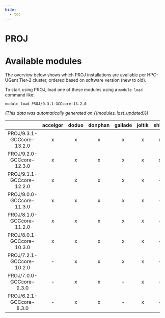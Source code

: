 ```yaml
---
hide:
  - toc
---
```


PROJ
====

# Available modules


The overview below shows which PROJ installations are available per HPC-UGent Tier-2 cluster, ordered based on software version (new to old).

To start using PROJ, load one of these modules using a `module load` command like:

```shell
module load PROJ/9.3.1-GCCcore-13.2.0
```

*(This data was automatically generated on {{modules_last_updated}})*  

| |accelgor|doduo|donphan|gallade|joltik|shinx|skitty|
| :---: | :---: | :---: | :---: | :---: | :---: | :---: | :---: |
|PROJ/9.3.1-GCCcore-13.2.0|x|x|x|x|x|x|x|
|PROJ/9.2.0-GCCcore-12.3.0|x|x|x|x|x|x|x|
|PROJ/9.1.1-GCCcore-12.2.0|x|x|x|x|x|-|-|
|PROJ/9.0.0-GCCcore-11.3.0|x|x|x|x|x|-|-|
|PROJ/8.1.0-GCCcore-11.2.0|x|x|x|x|x|-|-|
|PROJ/8.0.1-GCCcore-10.3.0|x|x|x|x|x|-|-|
|PROJ/7.2.1-GCCcore-10.2.0|-|x|x|x|x|-|-|
|PROJ/7.0.0-GCCcore-9.3.0|-|x|x|-|x|-|-|
|PROJ/6.2.1-GCCcore-8.3.0|-|x|x|-|x|-|-|

